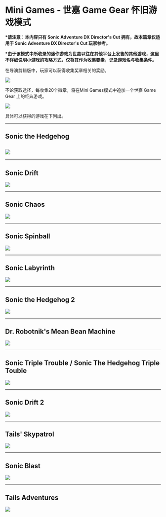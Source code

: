 # Mini Games - 世嘉 Game Gear 怀旧游戏模式

**\*请注意：本内容只有 Sonic Adventure DX Director's Cut 拥有，故本篇章仅适用于 Sonic Adventure DX Director's Cut 玩家参考。**

**\*由于该模式中所收录的迷你游戏为世嘉以往在其他平台上发售的其他游戏，这里不详细说明小游戏的攻略方式，仅将其作为收集要素，记录游戏名与收集条件。**

在导演剪辑版中，玩家可以获得收集奖章相关的奖励。

![](/assets/mini_game_menu.png)

不论获取途径，每收集20个徽章，将在Mini Games模式中追加一个世嘉 Game Gear 上的经典游戏。

![](/assets/mini_game_control.png)

具体可以获得的游戏在下列出。

---

## Sonic the Hedgehog

## ![](/assets/mini_game_sonic_the_hedgehog.png)

---

## Sonic Drift

![](/assets/mini_game_sonic_drift.png)

---

## Sonic Chaos

![](/assets/mini_game_sonic_chaos.png)

---

## Sonic Spinball

![](/assets/mini_game_sonic_spinball.png)

---

## Sonic Labyrinth

![](/assets/mini_game_sonic_labyrinth.png)

---

## Sonic the Hedgehog 2

![](/assets/mini_game_sonic_the_hedgehog_2.png)

---

## Dr. Robotnik's Mean Bean Machine

![](/assets/Dr.Robotnik's_mean_bean_machine.png)

---

## Sonic Triple Trouble / Sonic The Hedgehog Triple Touble

![](/assets/mini_game_sonic_triple_trouble.png)

---

## Sonic Drift 2

![](/assets/mini_game_sonic_drift_2.png)

---

## Tails' Skypatrol

![](/assets/mini_game_tails'_skypatrol.png)

---

## Sonic Blast

![](/assets/mini_game_sonic_blast.png)

---

## Tails Adventures

![](/assets/mini_game_tails_adventures.png)



